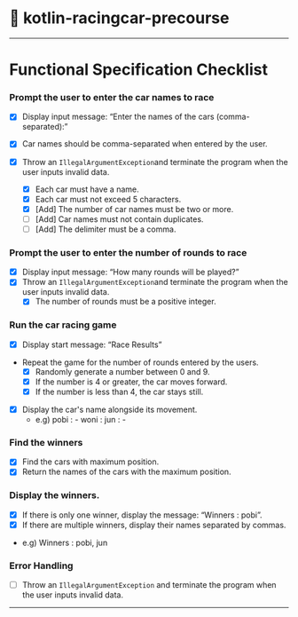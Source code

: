 # 🏁 kotlin-racingcar-precourse

***

# Functional Specification Checklist

### Prompt the user to enter the car names to race

- [X]  Display input message: “Enter the names of the cars (comma-separated):”
- [X]  Car names should be comma-separated when entered by the user.

- [X]  Throw an `IllegalArgumentException`and terminate the program when the user inputs invalid data.
    - [X]  Each car must have a name.
    - [X]  Each car must not exceed 5 characters.
    - [X]  [Add] The number of car names must be two or more.
    - [ ]  [Add] Car names must not contain duplicates.
    - [ ]  [Add] The delimiter must be a comma.

### Prompt the user to enter the number of rounds to race

- [X]  Display input message: “How many rounds will be played?”
- [X]  Throw an `IllegalArgumentException`and terminate the program when the user inputs invalid data.
    - [X]  The number of rounds must be a positive integer.

### Run the car racing game

- [X]  Display start message: “Race Results”
- Repeat the game for the number of rounds entered by the users.
    - [X]  Randomly generate a number between 0 and 9.
    - [X]  If the number is 4 or greater, the car moves forward.
    - [X]  If the number is less than 4, the car stays still.
- [X]  Display the car's name alongside its movement.
    - e.g)
      pobi : -
      woni :
      jun : -

### Find the winners

- [X]  Find the cars with maximum position.
- [X]  Return the names of the cars with the maximum position.

### Display the winners.

- [X]  If there is only one winner, display the message: “Winners : pobi”.
- [X]  If there are multiple winners, display their names separated by commas.
- e.g) Winners : pobi, jun

### Error Handling

- [ ]  Throw an `IllegalArgumentException` and terminate the program when the user inputs invalid data.

---